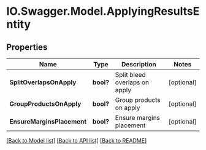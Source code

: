 # IO.Swagger.Model.ApplyingResultsEntity
## Properties

Name | Type | Description | Notes
------------ | ------------- | ------------- | -------------
**SplitOverlapsOnApply** | **bool?** | Split bleed overlaps on apply | [optional] 
**GroupProductsOnApply** | **bool?** | Group products on apply | [optional] 
**EnsureMarginsPlacement** | **bool?** | Ensure margins placement | [optional] 

[[Back to Model list]](../README.md#documentation-for-models) [[Back to API list]](../README.md#documentation-for-api-endpoints) [[Back to README]](../README.md)

